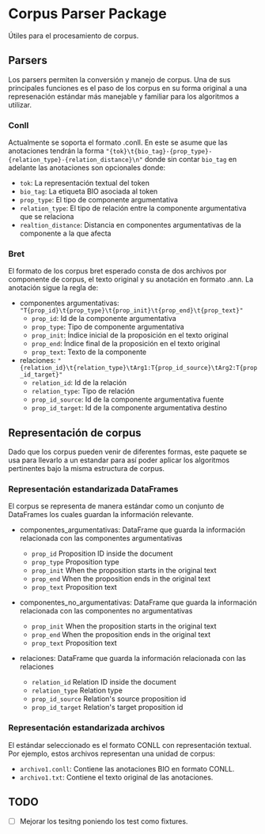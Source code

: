 # Corpus Parser Package

Útiles para el procesamiento de corpus.

## Parsers

Los parsers permiten la conversión y manejo de corpus. Una de sus principales funciones es el paso de los corpus en su forma original a una represenación estándar más manejable y familiar para los algoritmos a utilizar.

### Conll

Actualmente se soporta el formato .conll. En este se asume que las anotaciones tendrán la forma `"{tok}\t{bio_tag}-{prop_type}-{relation_type}-{relation_distance}\n"` donde sin contar `bio_tag` en adelante las anotaciones son opcionales donde:

- `tok`: La representación textual del token
- `bio_tag`: La etiqueta BIO asociada al token
- `prop_type`: El tipo de componente argumentativa
- `relation_type`: El tipo de relación entre la componente argumentativa que se relaciona
- `realtion_distance`: Distancia en componentes argumentativas de la componente a la que afecta

### Bret

El formato de los corpus bret esperado consta de dos archivos por componente de corpus, el texto original y su anotación en formato .ann. La anotación sigue la regla de:

- componentes argumentativas: `"T{prop_id}\t{prop_type}\t{prop_init}\t{prop_end}\t{prop_text}"`
  - `prop_id`: Id de la componente argumentativa
  - `prop_type`: Tipo de componente argumentativa
  - `prop_init`: Índice inicial de la proposición en el texto original
  - `prop_end`: Índice final de la proposición en el texto original
  - `prop_text`: Texto de la componente
- relaciones: `"{relation_id}\t{relation_type}\tArg1:T{prop_id_source}\tArg2:T{prop_id_target}"`
  - `relation_id`: Id de la relación
  - `relation_type`: Tipo de relación
  - `prop_id_source`: Id de la componente argumentativa fuente
  - `prop_id_target`: Id de la componente argumentativa destino

## Representación de corpus

Dado que los corpus pueden venir de diferentes formas, este paquete se usa para llevarlo a un estandar para
así poder aplicar los algoritmos pertinentes bajo la misma estructura de corpus.

### Representación estandarizada DataFrames

El corpus se representa de manera estándar como un conjunto de DataFrames los cuales guardan la información
relevante.

- componentes_argumentativas: DataFrame que guarda la información relacionada con las componentes argumentativas
  - `prop_id` Proposition ID inside the document
  - `prop_type` Proposition type
  - `prop_init` When the proposition starts in the original text
  - `prop_end` When the proposition ends in the  original text
  - `prop_text` Proposition text

- componentes_no_argumentativas: DataFrame que guarda la información relacionada con las componentes no argumentativas
  - `prop_init` When the proposition starts in the original text
  - `prop_end` When the proposition ends in the   original text
  - `prop_text` Proposition text

- relaciones: DataFrame que guarda la información relacionada con las relaciones
  - `relation_id` Relation ID inside the document
  - `relation_type` Relation type
  - `prop_id_source` Relation's source proposition id
  - `prop_id_target` Relation's target proposition id

### Representación estandarizada archivos

El estándar seleccionado es el formato CONLL con representación textual. Por ejemplo, estos archivos representan una unidad de corpus:

- `archivo1.conll`: Contiene las anotaciones BIO en formato CONLL.
- `archivo1.txt`: Contiene el texto original de las anotaciones.

## TODO

- [ ] Mejorar los tesitng poniendo los test como fixtures.
